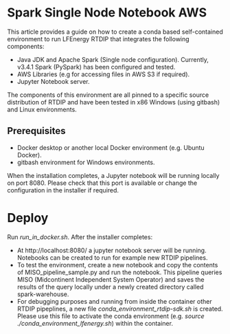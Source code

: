# Spark Single Node Notebook AWS

This article provides a guide on how to create a conda based self-contained environment to run LFEnergy RTDIP that integrates the following components:
* Java JDK and Apache Spark (Single node configuration). Currently, v3.4.1 Spark (PySpark) has been configured and tested.
* AWS Libraries (e.g for accessing files in AWS S3 if required).
* Jupyter Notebook server.

The components of this environment are all pinned to a specific source distribution of RTDIP and have been tested in x86 Windows (using gitbash) and Linux environments.

## Prerequisites
* Docker desktop or another local Docker environment (e.g. Ubuntu Docker).
* gitbash environment for Windows environments.

When the installation completes, a Jupyter notebook will be running locally on port 8080. 
Please check that this port is available or change the configuration in the installer if required.

# Deploy
Run *run_in_docker.sh*. After the installer completes:
* At http://localhost:8080/ a jupyter notebook server will be running. Notebooks can be created to run for example new RTDIP pipelines.
* To test the environment, create a new notebook and copy the contents of MISO_pipeline_sample.py and run the notebook. This pipeline queries MISO (Midcontinent Independent System Operator) and saves the results of the query locally under a newly created directory called spark-warehouse.
* For debugging purposes and running from inside the container other RTDIP pipeplines, a new file *conda_environment_rtdip-sdk.sh* is created. Please use this file  to activate the  conda environment (e.g. *source ./conda_environment_lfenergy.sh*) within the container.

